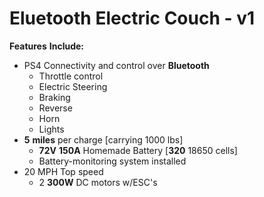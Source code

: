 # Eluetooth Electric Couch - v1
__Features__ __Include:__
  - PS4 Connectivity and control over __Bluetooth__ 
      - Throttle control
      - Electric Steering
      - Braking 
      - Reverse
      - Horn
      - Lights
  - __5__ __miles__ per charge [carrying 1000 lbs]
      - __72V__ __150A__ Homemade Battery [__320__ 18650 cells]
      - Battery-monitoring system installed
  - 20 MPH Top speed
      - 2 __300W__ DC motors w/ESC's 
  
  
   
